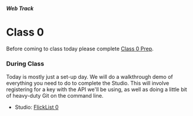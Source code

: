 ##### Web Track

# Class 0

Before coming to class today please complete [Class 0 Prep](../class0-prep).

### During Class

Today is mostly just a set-up day. We will do a walkthrough demo of everything you need to do to complete the Studio. This will involve registering for a key with the API we'll be using, as well as doing a little bit of heavy-duty Git on the command line.

* Studio: [FlickList 0](../studios/flicklist-0)
